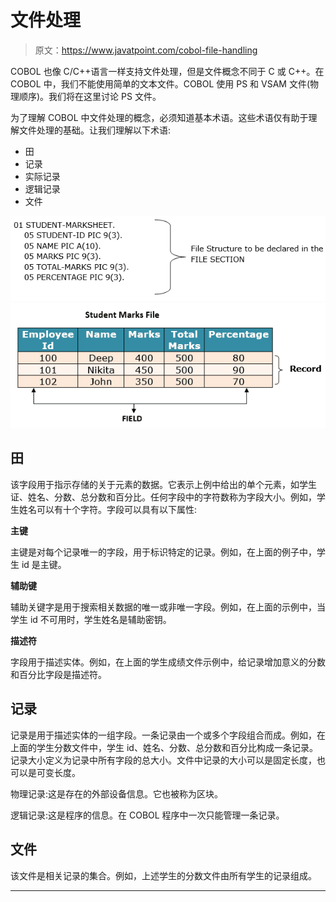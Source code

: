 # 文件处理

> 原文：<https://www.javatpoint.com/cobol-file-handling>

COBOL 也像 C/C++语言一样支持文件处理，但是文件概念不同于 C 或 C++。在 COBOL 中，我们不能使用简单的文本文件。COBOL 使用 PS 和 VSAM 文件(物理顺序)。我们将在这里讨论 PS 文件。

为了理解 COBOL 中文件处理的概念，必须知道基本术语。这些术语仅有助于理解文件处理的基础。让我们理解以下术语:

*   田
*   记录
*   实际记录
*   逻辑记录
*   文件

![COBOL File Handling](img/4959da4728c1b048b39ce663be368511.png)
![COBOL File Handling](img/8cfc1d672d9918def2b83aa12c9febdb.png)

## 田

该字段用于指示存储的关于元素的数据。它表示上例中给出的单个元素，如学生证、姓名、分数、总分数和百分比。任何字段中的字符数称为字段大小。例如，学生姓名可以有十个字符。字段可以具有以下属性:

**主键**

主键是对每个记录唯一的字段，用于标识特定的记录。例如，在上面的例子中，学生 id 是主键。

**辅助键**

辅助关键字是用于搜索相关数据的唯一或非唯一字段。例如，在上面的示例中，当学生 id 不可用时，学生姓名是辅助密钥。

**描述符**

字段用于描述实体。例如，在上面的学生成绩文件示例中，给记录增加意义的分数和百分比字段是描述符。

## 记录

记录是用于描述实体的一组字段。一条记录由一个或多个字段组合而成。例如，在上面的学生分数文件中，学生 id、姓名、分数、总分数和百分比构成一条记录。记录大小定义为记录中所有字段的总大小。文件中记录的大小可以是固定长度，也可以是可变长度。

物理记录:这是存在的外部设备信息。它也被称为区块。

逻辑记录:这是程序的信息。在 COBOL 程序中一次只能管理一条记录。

## 文件

该文件是相关记录的集合。例如，上述学生的分数文件由所有学生的记录组成。

* * *
